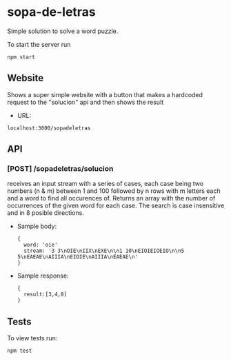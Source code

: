 # sopa-de-letras
Simple solution to solve a word puzzle.

To start the server run
```
npm start
```

## Website
Shows a super simple website with a button that makes a hardcoded request to the "solucion" api and then shows the result

+ URL:

```
localhost:3000/sopadeletras
```

## API
### [POST] /sopadeletras/solucion
receives an input stream with a series of cases, each case being two numbers (n & m) between 1 and 100 followed by n rows with m letters each and a word to find all occurences of.
Returns an array with the number of occurrences of the given word for each case.
The search is case insensitive and in 8 posible directions.

+ Sample body:
  ```
  {
    word: 'oie'
    stream: '3 3\nOIE\nIIX\nEXE\n\n1 10\nEIOIEIOEIO\n\n5 5\nEAEAE\nAIIIA\nEIOIE\nAIIIA\nEAEAE\n'
  }

+ Sample response:
  ```
  {
    result:[3,4,8]
  }
  ```

## Tests
To view tests run:
```
npm test
```
